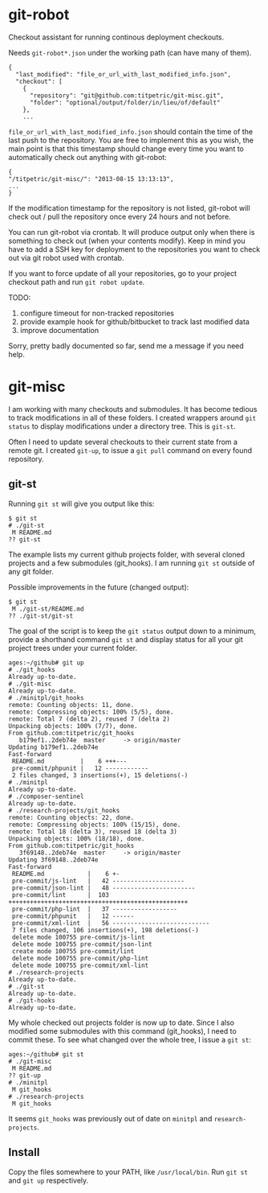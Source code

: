 git-robot
=========

Checkout assistant for running continous deployment checkouts.

Needs `git-robot*.json` under the working path (can have many of them).

```
{
  "last_modified": "file_or_url_with_last_modified_info.json",
  "checkout": [
    {
      "repository": "git@github.com:titpetric/git-misc.git",
      "folder": "optional/output/folder/in/lieu/of/default"
    },
    ...
```

`file_or_url_with_last_modified_info.json` should contain the time of
the last push to the repository. You are free to implement this as you
wish, the main point is that this timestamp should change every time
you want to automatically check out anything with git-robot:

```
{
"/titpetric/git-misc/": "2013-08-15 13:13:13",
...
}
```

If the modification timestamp for the repository is not listed, git-robot
will check out / pull the repository once every 24 hours and not before.

You can run git-robot via crontab. It will produce output only when there
is something to check out (when your contents modify). Keep in mind you
have to add a SSH key for deployment to the repositories you want to check
out via git robot used with crontab.

If you want to force update of all your repositories, go to your project
checkout path and run `git robot update`.

TODO:

1. configure timeout for non-tracked repositories
2. provide example hook for github/bitbucket to track last modified data
3. improve documentation

Sorry, pretty badly documented so far, send me a message if you need help.


git-misc
========

I am working with many checkouts and submodules. It has become tedious to track
modifications in all of these folders. I created wrappers around `git status`
to display modifications under a directory tree. This is `git-st`.

Often I need to update several checkouts to their current state from a remote
git. I created `git-up`, to issue a `git pull` command on every found repository.


git-st
------

Running `git st` will give you output like this:

```
$ git st
# ./git-st
 M README.md
?? git-st
```

The example lists my current github projects folder, with several cloned projects
and a few submodules (git_hooks). I am running `git st` outside of any git folder.

Possible improvements in the future (changed output):
```
$ git st
 M ./git-st/README.md
?? ./git-st/git-st
```

The goal of the script is to keep the `git status` output down to a minimum,
provide a shorthand command `git st` and display status for all your git
project trees under your current folder.

```
ages:~/github# git up
# ./git_hooks
Already up-to-date.
# ./git-misc
Already up-to-date.
# ./minitpl/git_hooks
remote: Counting objects: 11, done.
remote: Compressing objects: 100% (5/5), done.
remote: Total 7 (delta 2), reused 7 (delta 2)
Unpacking objects: 100% (7/7), done.
From github.com:titpetric/git_hooks
   b179ef1..2deb74e  master     -> origin/master
Updating b179ef1..2deb74e
Fast-forward
 README.md          |    6 +++---
 pre-commit/phpunit |   12 ------------
 2 files changed, 3 insertions(+), 15 deletions(-)
# ./minitpl
Already up-to-date.
# ./composer-sentinel
Already up-to-date.
# ./research-projects/git_hooks
remote: Counting objects: 22, done.
remote: Compressing objects: 100% (15/15), done.
remote: Total 18 (delta 3), reused 18 (delta 3)
Unpacking objects: 100% (18/18), done.
From github.com:titpetric/git_hooks
   3f69148..2deb74e  master     -> origin/master
Updating 3f69148..2deb74e
Fast-forward
 README.md            |    6 +-
 pre-commit/js-lint   |   42 --------------------
 pre-commit/json-lint |   48 -----------------------
 pre-commit/lint      |  103 ++++++++++++++++++++++++++++++++++++++++++++++++++
 pre-commit/php-lint  |   37 ------------------
 pre-commit/phpunit   |   12 ------
 pre-commit/xml-lint  |   56 ---------------------------
 7 files changed, 106 insertions(+), 198 deletions(-)
 delete mode 100755 pre-commit/js-lint
 delete mode 100755 pre-commit/json-lint
 create mode 100755 pre-commit/lint
 delete mode 100755 pre-commit/php-lint
 delete mode 100755 pre-commit/xml-lint
# ./research-projects
Already up-to-date.
# ./git-st
Already up-to-date.
# ./git-hooks
Already up-to-date.
```

My whole checked out projects folder is now up to date. Since I also
modified some submodules with this command (git_hooks), I need to
commit these. To see what changed over the whole tree, I issue a `git st`:

```
ages:~/github# git st
# ./git-misc
 M README.md
?? git-up
# ./minitpl
 M git_hooks
# ./research-projects
 M git_hooks
```

It seems `git_hooks` was previously out of date on `minitpl` and `research-projects`.

Install
-------

Copy the files somewhere to your PATH, like `/usr/local/bin`.
Run `git st` and `git up` respectively.